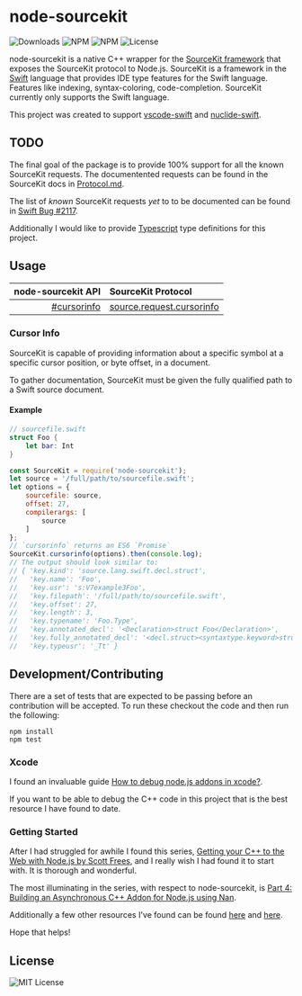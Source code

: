 # node-sourcekit

![Downloads](https://img.shields.io/github/downloads/RLovelett/node-sourcekit/total.svg?style=flat-square)
![NPM](https://img.shields.io/github/npm/dm/node-sourcekit.svg?style=flat-square)
![NPM](https://img.shields.io/github/npm/dt/node-sourcekit.svg?style=flat-square)
![License](https://img.shields.io/github/license/RLovelett/node-sourcekit.svg?style=flat-square)

node-sourcekit is a native C++ wrapper for the [SourceKit framework](https://github.com/apple/swift/tree/48bfec49fb4e97584caaa409a99fac48d47de6b0/tools/SourceKit)
that exposes the SourceKit protocol to Node.js. SourceKit is a framework in the
[Swift](https://swift.org) language that provides IDE type features for the Swift
language. Features like indexing, syntax-coloring, code-completion. SourceKit currently only
supports the Swift language.

This project was created to support [vscode-swift](https://github.com/RLovelett/vscode-swift) and [nuclide-swift](https://github.com/facebook/nuclide/tree/master/pkg/nuclide-swift).

## TODO

The final goal of the package is to provide 100% support for all the known SourceKit
requests. The documentented requests can be found in the SourceKit docs in
[Protocol.md](https://github.com/apple/swift/blob/master/tools/SourceKit/docs/Protocol.md).

The list of _known_ SourceKit requests _yet_ to to be documented can be found in
[Swift Bug #2117](https://bugs.swift.org/browse/SR-2117).

Additionally I would like to provide [Typescript](https://www.typescriptlang.org) type definitions for this project.

## Usage

| node-sourcekit API | SourceKit Protocol |
| -------------:|:------------|
| [#cursorinfo](#cursor-info) | [source.request.cursorinfo](https://github.com/apple/swift/blob/master/tools/SourceKit/docs/Protocol.md#cursor-info) |

### Cursor Info

SourceKit is capable of providing information about a specific symbol at a specific
cursor position, or byte offset, in a document.

To gather documentation, SourceKit must be given the fully qualified path to a Swift
source document.

#### Example

```swift
// sourcefile.swift
struct Foo {
    let bar: Int
}
```

```javascript
const SourceKit = require('node-sourcekit');
let source = '/full/path/to/sourcefile.swift';
let options = {
    sourcefile: source,
    offset: 27,
    compilerargs: [
        source
    ]
};
// `cursorinfo` returns an ES6 `Promise`
SourceKit.cursorinfo(options).then(console.log);
// The output should look similar to:
// { 'key.kind': 'source.lang.swift.decl.struct',
//   'key.name': 'Foo',
//   'key.usr': 's:V7example3Foo',
//   'key.filepath': '/full/path/to/sourcefile.swift',
//   'key.offset': 27,
//   'key.length': 3,
//   'key.typename': 'Foo.Type',
//   'key.annotated_decl': '<Declaration>struct Foo</Declaration>',
//   'key.fully_annotated_decl': '<decl.struct><syntaxtype.keyword>struct</syntaxtype.keyword> <decl.name>Foo</decl.name></decl.struct>',
//   'key.typeusr': '_Tt' }
```

## Development/Contributing

There are a set of tests that are expected to be passing before an contribution will
be accepted. To run these checkout the code and then run the following:

```
npm install
npm test
```

### Xcode

I found an invaluable guide [How to debug node.js addons in xcode?](https://github.com/anvaka/how-to-debug-node-js-addons).

If you want to be able to debug the C++ code in this project that is the best resource
I have found to date.

### Getting Started

After I had struggled for awhile I found this series,
[Getting your C++ to the Web with Node.js by Scott Frees](https://blog.scottfrees.com/getting-your-c-to-the-web-with-node-js),
and I really wish I had found it to start with. It is thorough and wonderful.

The most illuminating in the series, with respect to node-sourcekit, is
[Part 4: Building an Asynchronous C++ Addon for Node.js using Nan](https://blog.scottfrees.com/building-an-asynchronous-c-addon-for-node-js-using-nan).

Additionally a few other resources I've found can be found
[here](https://gist.github.com/dmh2000/9519489)
and
[here](https://github.com/paulhauner/example-async-node-addon).

Hope that helps!

## License

![MIT License](https://img.shields.io/github/license/RLovelett/node-sourcekit.svg?style=flat-square)
